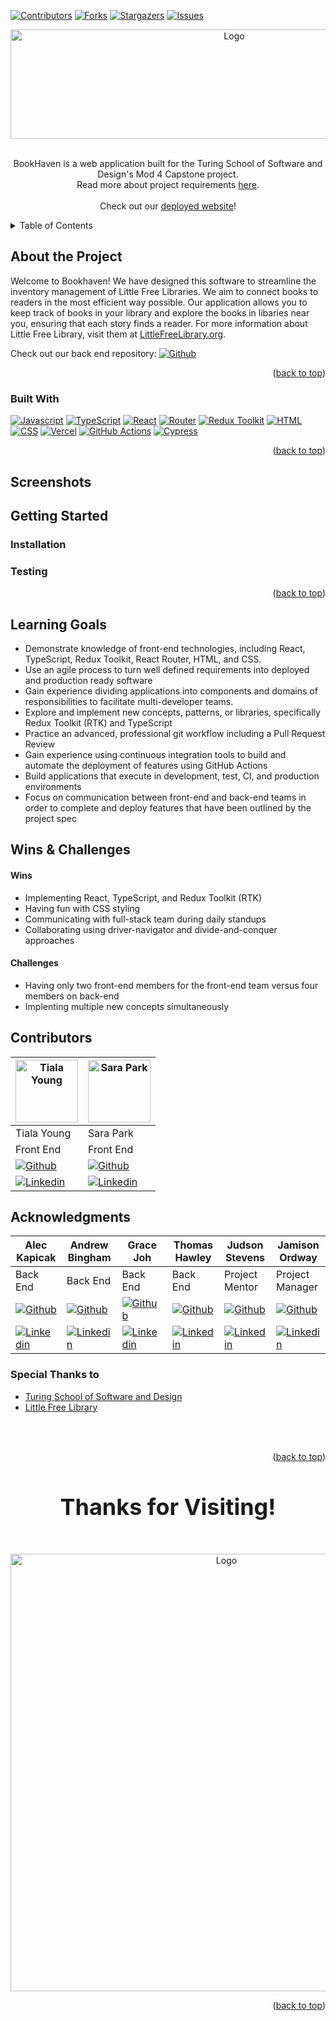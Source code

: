 [![Contributors][contributors-shield]][contributors-url]
[![Forks][forks-shield]][forks-url]
[![Stargazers][stars-shield]][stars-url]
[![Issues][issues-shield]][issues-url]

<div align="center">
    <img src="https://github.com/ResidentMario/missingno/assets/105441393/1b76aa4d-80a8-400b-97fc-792e83bcc2ce" alt="Logo" width="700" height="175">
  </a>
</div>
<br>
  <p align="center">
    BookHaven is a web application built for the Turing School of Software and Design's Mod 4 Capstone project. </br>
    Read more about project requirements <a href=project-requirements>here</a>.
    <br />
    <br />
    Check out our <a href='https://the-book-haven.vercel.app'>deployed website</a>!
  </p>


  <details>
    <summary>Table of Contents</summary>
    <ol>
      <li>
        <a href="#about">About The Project</a>
        <ul>
          <li><a href="#built-with">Built With</a></li>
        </ul>
      </li>
      <li><a href="#screenshots">Screenshots</a></li>
      <li><a href="#getting-started">Getting Started</a></li>
      <li><a href="#testing">Testing</a></li>
      <li><a href="#contributors">Contributors</a></li>
      <li><a href="#acknowledgments">Acknowledgments</a></li>
    </ol>
  </details>

<!-- ABOUT THE PROJECT -->
## About the Project

Welcome to Bookhaven! We have designed this software to streamline the inventory management of Little Free Libraries. We aim to connect books to readers in the most efficient way possible. Our application allows you to keep track of books in your library and explore the books in libaries near you, ensuring that each story finds a reader. For more information about Little Free Library, visit them at [LittleFreeLibrary.org](https://littlefreelibrary.org/).

Check out our back end repository: [![Github][Github]][project-be-gh-url]

<p align="right">(<a href="#readme-top">back to top</a>)</p>


<!-- BUILT WITH -->
### Built With

[![Javascript][js-badge]][js-url]
[![TypeScript][ts-badge]][ts-url] 
[![React][react-badge]][react-url] 
[![Router][router-badge]][router-url] 
[![Redux Toolkit][rtk-badge]][rtk-url] 
[![HTML][html-badge]][html-url] 
[![CSS][css-badge]][css-url] 
[![Vercel][vercel-badge]][vercel-url]
[![GitHub Actions][githubactions-badge]][githubactions-url]
[![Cypress][cypress-badge]][cypress-url] 


<p align="right">(<a href="#readme-top">back to top</a>)</p>


<!-- Screenshots -->
## Screenshots



<!-- GETTING STARTED -->
## Getting Started

<!-- steps to run the application locally -->
### Installation

<!-- TESTING -->
### Testing



<p align="right">(<a href="#readme-top">back to top</a>)</p>

## Learning Goals
- Demonstrate knowledge of front-end technologies, including React, TypeScript, Redux Toolkit, React Router, HTML, and CSS.
- Use an agile process to turn well defined requirements into deployed and production ready software
- Gain experience dividing applications into components and domains of responsibilities to facilitate multi-developer teams.
- Explore and implement new concepts, patterns, or libraries, specifically Redux Toolkit (RTK) and TypeScript
- Practice an advanced, professional git workflow including a Pull Request Review
- Gain experience using continuous integration tools to build and automate the deployment of features using GitHub Actions
- Build applications that execute in development, test, CI, and production environments
- Focus on communication between front-end and back-end teams in order to complete and deploy features that have been outlined by the project spec

## Wins & Challenges

#### Wins
- Implementing React, TypeScript, and Redux Toolkit (RTK)
- Having fun with CSS styling
- Communicating with full-stack team during daily standups
- Collaborating using driver-navigator and divide-and-conquer approaches
  
#### Challenges
- Having only two front-end members for the front-end team versus four members on back-end
- Implenting multiple new concepts simultaneously

<!-- CONTRIBUTORS -->
## Contributors

| [<img alt="Tiala Young" width="100" src=".github/images/tiala.jpeg"/>][tiala-li-url] | [<img alt="Sara Park" width="100" src=".github/images/sara.jpeg"/>][sara-li-url] | 
| ------------------ | ------------ |
| Tiala Young | Sara Park | 
| Front End | Front End | 
| [![Github][Github]][tiala-gh-url] | [![Github][Github]][sara-gh-url] | 
| [![Linkedin][linkedin]][tiala-li-url] | [![Linkedin][linkedin]][sara-li-url] |


<!-- ACKNOWLEDGEMENTS -->
## Acknowledgments

| Alec Kapicak | Andrew Bingham | Grace Joh | Thomas Hawley | Judson Stevens | Jamison Ordway |
| ------------------ | ------------ | -------------- | ----------- | -------------- | ----------- | 
| Back End | Back End | Back End | Back End | Project Mentor | Project Manager |
| [![Github][Github]][alec-gh-url] | [![Github][Github]][andrew-gh-url] | [![Github][Github]][grace-gh-url] | [![Github][Github]][thomas-gh-url] | [![Github][Github]][judson-gh-url] | [![Github][Github]][jamison-gh-url] 
| [![Linkedin][linkedin]][alec-li-url] | [![Linkedin][linkedin]][andrew-li-url] | [![Linkedin][linkedin]][grace-li-url] | [![Linkedin][linkedin]][thomas-li-url] | [![Linkedin][linkedin]][judson-li-url] | [![Linkedin][linkedin]][jamison-li-url] |

### Special Thanks to
* [Turing School of Software and Design](https://turing.io/)
* [Little Free Library](https://littlefreelibrary.org/)
</br>
</br>

<p align="right">(<a href="#readme-top">back to top</a>)</p>


<div align="center">
  <h3 style='font-size: 36px;'>Thanks for Visiting!</h3>
  </br>
    <img src="https://github.com/ResidentMario/missingno/assets/105441393/31d504e0-593a-4317-9707-470c37be2851" alt="Logo" width="675" height="700">
  </a>
</div>

<p align="right">(<a href="#readme-top">back to top</a>)</p>


<!-- MARKDOWN LINKS & IMAGES -->
<!-- https://www.markdownguide.org/basic-syntax/#reference-style-links -->
[bookhaven-logo]: https://github.com/ResidentMario/missingno/assets/105441393/1b76aa4d-80a8-400b-97fc-792e83bcc2ce
[bookhaven-library]: https://github.com/ResidentMario/missingno/assets/105441393/31d504e0-593a-4317-9707-470c37be2851
[project-requirements]: https://mod4.turing.edu/projects/capstone/
[FE-deployment]: <!-- ADD DEPLOYED SITE HERE -->
[contributors-shield]: https://img.shields.io/github/contributors/BookHaven/BookHaven-FE.svg?style=for-the-badge
[contributors-url]: https://github.com/BookHaven/BookHaven-FE/graphs/contributors
[forks-shield]: https://img.shields.io/github/forks/BookHaven/BookHaven-FE.svg?style=for-the-badge
[forks-url]: https://github.com/BookHaven/BookHaven-FE/network/members
[stars-shield]: https://img.shields.io/github/stars/BookHaven/BookHaven-FE.svg?style=for-the-badge
[stars-url]: https://github.com/BookHaven/BookHaven-FE/stargazers
[issues-shield]: https://img.shields.io/github/issues/RentInform/FE-Rent-Inform.svg?style=for-the-badge
[issues-url]: https://github.com/BookHaven/BookHaven-FE/issues

<!-- tech stack -->
[js-badge]: https://img.shields.io/badge/JavaScript-F7DF1E?style=for-the-badge&logo=javascript&logoColor=black
[js-url]: https://www.javascript.com/
[ts-badge]: https://img.shields.io/badge/TypeScript-007ACC?style=for-the-badge&logo=typescript&logoColor=white
[ts-url]: https://www.typescriptlang.org/
[react-badge]: https://img.shields.io/badge/React-20232A?style=for-the-badge&logo=react&logoColor=61DAFB
[react-url]: https://react.dev/
[rtk-badge]: https://img.shields.io/badge/Redux-593D88?style=for-the-badge&logo=redux&logoColor=white
[rtk-url]: https://redux-toolkit.js.org/
[html-badge]: https://img.shields.io/badge/HTML-239120?style=for-the-badge&logo=html5&logoColor=white
[html-url]: https://www.w3schools.com/html/
[css-badge]: https://img.shields.io/badge/CSS-239120?&style=for-the-badge&logo=css3&logoColor=white
[css-url]: https://www.w3schools.com/css/
[cypress-badge]: https://img.shields.io/badge/Cypress-17202C.svg
[cypress-url]: https://docs.cypress.io/guides/overview/why-cypress
[router-badge]: https://img.shields.io/badge/React_Router-CA4245?style=for-the-badge&logo=react-router&logoColor=white
[router-url]: https://v5.reactrouter.com/
[vercel-badge]: https://img.shields.io/badge/Vercel-000000?style=for-the-badge&logo=vercel&logoColor=white
[vercel-url]: https://vercel.com/
[githubactions-badge]: https://img.shields.io/badge/GitHub_Actions-2088FF?style=for-the-badge&logo=github-actions&logoColor=white
[githubactions-url]: https://github.com/features/actions

<!-- linkedin -->
[tiala-li-url]: https://www.linkedin.com/in/tialayoung/
[sara-li-url]: https://www.linkedin.com/in/soyeon-sara-park/
[linkedin]: https://img.shields.io/badge/LinkedIn-0077B5?style=for-the-badge&logo=linkedin&logoColor=white
[alec-li-url]: https://www.linkedin.com/in/alec-kapicak-b703bab8/
[andrew-li-url]: https://www.linkedin.com/in/andrew-bingham1/
[thomas-li-url]: https://www.linkedin.com/in/thomas-hawley-901612123/
[grace-li-url]: https://www.linkedin.com/in/graceehjoh/
[Jamison-li-url]: https://www.linkedin.com/in/jamisonordway/
[Judson-li-url]: https://www.linkedin.com/in/judsonstevens/


<!-- github -->
[tiala-gh-url]: https://github.com/tialaaa
[sara-gh-url]: https://github.com/soy-park
[Github]: https://img.shields.io/badge/GitHub-100000?style=for-the-badge&logo=github&logoColor=white
[project-fe-gh-url]: https://github.com/BookHaven/BookHaven-FE
[project-be-gh-url]: https://github.com/BookHaven/BookHaven-BE
[alec-gh-url]: https://github.com/AlecKap
[andrew-gh-url]: https://github.com/andrew-bingham1
[thomas-gh-url]: https://github.com/thawley2
[grace-gh-url]: https://github.com/grace-joh
[Jamison-gh-url]: https://github.com/jamisonordway
[Judson-gh-url]: https://github.com/JudsonStevens
